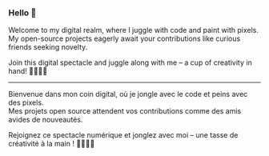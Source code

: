 ### Hello 👋

Welcome to my digital realm, where I juggle with code and paint with pixels.<br/>
My open-source projects eagerly await your contributions like curious friends seeking novelty. 

Join this digital spectacle and juggle along with me – a cup of creativity in hand! 🎩🎨👨‍💻

<hr/>

Bienvenue dans mon coin digital, où je jongle avec le code et peins avec des pixels.<br/>
Mes projets open source attendent vos contributions comme des amis avides de nouveautés. 

Rejoignez ce spectacle numérique et jonglez avec moi – une tasse de créativité à la main ! 🎩🎨👨‍💻

<!--
**EBosset/EBosset** is a ✨ _special_ ✨ repository because its `README.md` (this file) appears on your GitHub profile.

Here are some ideas to get you started:

- 🔭 I’m currently working on ...
- 🌱 I’m currently learning ...
- 👯 I’m looking to collaborate on ...
- 🤔 I’m looking for help with ...
- 💬 Ask me about ...
- 📫 How to reach me: ...
- 😄 Pronouns: ...
- ⚡ Fun fact: ...
-->
